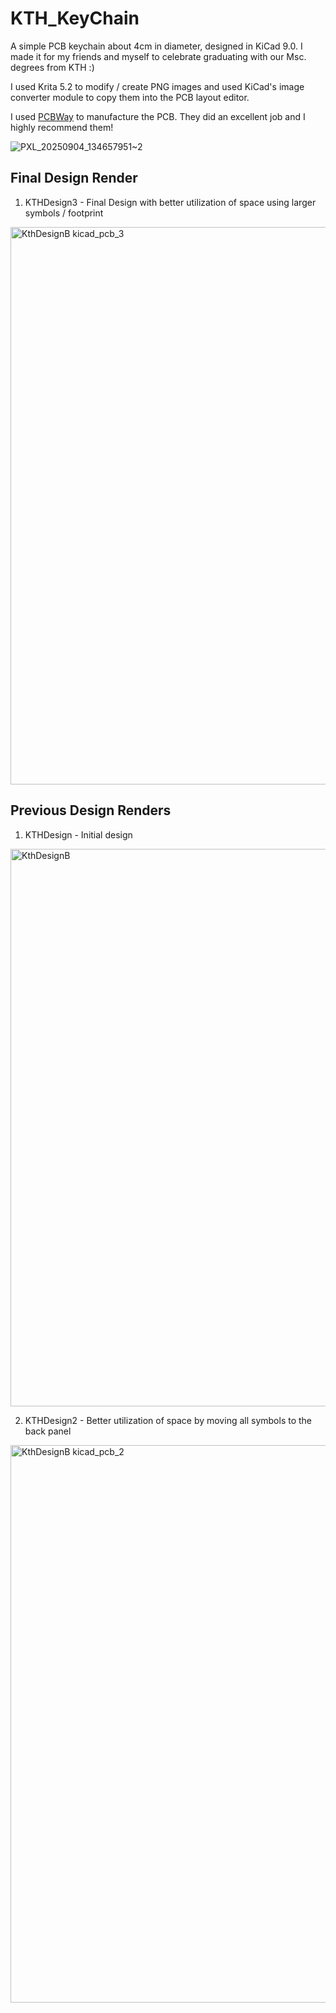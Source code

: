 # KTH_KeyChain
A simple PCB keychain about 4cm in diameter, designed in KiCad 9.0. 
I made it for my friends and myself to celebrate graduating with our Msc. degrees from KTH :)

I used Krita 5.2 to modify / create PNG images and used KiCad's image converter module to copy them into the PCB layout editor.

I used [PCBWay]([url](https://www.pcbway.com/)) to manufacture the PCB. They did an excellent job and I highly recommend them!

![PXL_20250904_134657951~2](https://github.com/user-attachments/assets/b347a2ab-9d0a-427c-b7f2-d68134b9a875)

## Final Design Render
1. KTHDesign3 - Final Design with better utilization of space using larger symbols / footprint

<img width="1723" height="892" alt="KthDesignB kicad_pcb_3" src="https://github.com/user-attachments/assets/c126dbba-775d-4b2a-a1e7-a43d35a85e84" />

## Previous Design Renders
1. KTHDesign - Initial design

<img width="1723" height="892" alt="KthDesignB" src="https://github.com/user-attachments/assets/bc28da9a-9962-4bbb-b9c7-74d6f97d2400" />

2. KTHDesign2 - Better utilization of space by moving all symbols to the back panel
   
<img width="1723" height="892" alt="KthDesignB kicad_pcb_2" src="https://github.com/user-attachments/assets/f244b729-2d9a-4e5d-8ef8-828514ca8ec8" />
